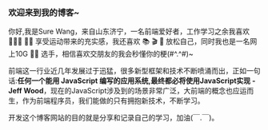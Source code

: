 <h3  pb-40px>欢迎来到我的博客~</h3>
  
<span class="letter-spacing">
  你好,我是Sure Wang，来自山东济宁，一名前端爱好者，工作学习之余我喜欢 🏃🏻‍♀️ 🏊🏻 享受运动带来的充实感，我还喜欢 📚 🎬 🎵 放松自己，同时我也是一名网上10G 🏄🏻 选手，相信喜欢交朋友的我会秒懂你的梗(#^.^#)~
</span>

<span class="letter-spacing">前端这一行业近几年发展过于迅猛，很多新型框架和技术不断喷涌而出，正如一句话:<b>任何一个能用 JavaScript 编写的应用系统,最终都必将使用JavaScript实现 - Jeff Wood</b>，现在的JavaScript涉及到的场景非常广泛，大前端的概念也应运而生，作为前端程序员，我们能做的只有拥抱新技术，不断学习。</span>


<span class="letter-spacing">
开发这个博客网站的目的就是分享和记录自己的学习，加油(￣.￣)。
</span>